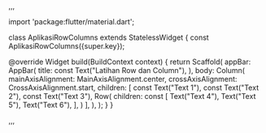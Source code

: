 ,,,

import 'package:flutter/material.dart';

class AplikasiRowColumns extends StatelessWidget {
  const AplikasiRowColumns({super.key});

  @override
  Widget build(BuildContext context) {
    return Scaffold(
      appBar: AppBar(
        title: const Text("Latihan Row dan Column"),
      ),
      body: Column(
        mainAxisAlignment: MainAxisAlignment.center,
        crossAxisAlignment: CrossAxisAlignment.start,
        children: <Widget>[
          const Text("Text 1"),
          const Text("Text 2"),
          const Text("Text 3"),
          Row(
            children: const <Widget>[
              Text("Text 4"),
              Text("Text 5"),
              Text("Text 6"),
            ],
          )
        ],
      ),
    );
  }
}
  
,,,
